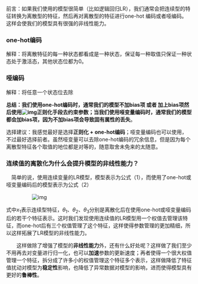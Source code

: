 
前言：如果我们使用的模型很简单（比如逻辑回归LR），我们通常会把连续型的特征转换为离散型的特征，然后再对离散型的特征进行one-hot 编码或者哑编码。这样会使我们的模型具有很强的非线性能力。

### one-hot编码

解释：将离散特征的每一种状态都看成是一种状态，保证每一种取值只保证一种状态处于激活态，其他状态位都为0。

### 哑编码

解释：将任意一个状态位去除

**总结：我们使用one-hot编码时，通常我们的模型不加bias项 或者 加上bias项然后使用![img](https://images2017.cnblogs.com/blog/1251096/201711/1251096-20171104162333248-539020480.png)正则化手段去约束参数；当我们使用哑变量编码时，通常我们的模型都会加bias项，因为不加bias项会导致固有属性的丢失**。

选择建议：我感觉最好是选择**正则化 + one-hot编码**；哑变量编码也可以使用，不过最好选择前者。虽然哑变量可以去除one-hot编码的冗余信息，但是因为每个离散型特征各个取值的地位都是对等的，随意取舍未免来的太随意。

### 连续值的离散化为什么会提升模型的非线性能力？

 　简单的说，使用连续变量的LR模型，模型表示为公式（1），而使用了one-hot或哑变量编码后的模型表示为公式（2）

　　　　　![img](https://images2017.cnblogs.com/blog/1251096/201711/1251096-20171106165501794-386583892.png)

式中$x_1$表示连续型特征，$\theta_1$、$\theta_2$、$\theta_3$分别是离散化后在使用one-hot或哑变量编码后的若干个特征表示。这时我们发现使用连续值的LR模型用一个权值去管理该特征，而one-hot后有三个权值管理了这个特征，这样使得参数管理的更加精细，所以这样拓展了LR模型的非线性能力。

　　这样做除了增强了模型的**非线性能力**外，还有什么好处呢？这样做了我们至少不用再去对变量进行归一化，也可以**加速**参数的更新速度；再者使得一个很大权值管理一个特征，拆分成了许多小的权值管理这个特征多个表示，这样做降低了特征值扰动对模型为**稳定性**影响，也降低了异常数据对模型的影响，进而使得模型具有更好的**鲁棒性**。